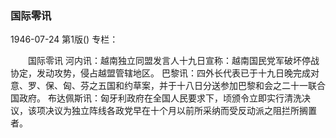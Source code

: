 ### 国际零讯

1946-07-24
第1版()
专栏：

　　国际零讯
    河内讯：越南独立同盟发言人十九日宣称：越南国民党军破坏停战协定，发动攻势，侵占越盟管辖地区。
    巴黎讯：四外长代表已于十九日晚完成对意、罗、保、匈、芬之五国和约草案，并于十八日分送参加巴黎和会之二十一联合国政府。
    布达佩斯讯：匈牙利政府在全国人民要求下，顷颁令立即实行清洗决议，该项决议为独立阵线各政党早在十个月以前所采纳而受反动派之阻拦所搁置者。
